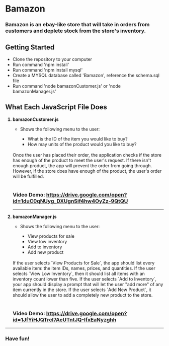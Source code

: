 <h1>Bamazon</h1>
<h3>Bamazon is an ebay-like store that will take in orders from customers and deplete stock from the store's inventory.</h3>

<h2>Getting Started</h2>
<ul>
<li>Clone the repository to your computer</li>
<li>Run command 'npm install'</li>
<li>Run command 'npm install mysql'</li>
<li>Create a MYSQL database called 'Bamazon', reference the schema.sql file</li>
<li>Run command 'node bamazonCustomer.js' or 'node bamazonManager.js'</li>
</ul>

<h2>What Each JavaScript File Does</h2>
<ol>
<strong><li>bamazonCustomer.js</li></strong>
<ul>
<li>Shows the following menu to the user:</li>
<ul>
<li>What is the ID of the item you would like to buy?</li>
<li>How may units of the product would you like to buy?</li>
</ul>
</ul>
<br />
   Once the user has placed their order, the application checks if the store has enough of the product to meet the user's request. If there isn't enough product, the app will prevent the order from going through. However, if the store does have enough of the product, the user's order will be fulfilled.
   <br />
   <br />
   <h3><strong>Video Demo:</strong> <a href="https://drive.google.com/open?id=1duC0qNUyg_DXUgnSif4hw4OyZz-9QtQU" target="_blank">https://drive.google.com/open?id=1duC0qNUyg_DXUgnSif4hw4OyZz-9QtQU</a></h3>
 <hr />
<strong><li>bamazonManager.js</li></strong>
<ul>
<li>Shows the following menu to the user:</li>
<ul>
<li>View products for sale</li>
<li>View low inventory</li>
<li>Add to inventory</li>
<li>Add new product</li>
</ul>
</ul>
<br />
If the user selects `View Products for Sale`, the app should list every available item: the item IDs, names, prices, and quantities. If the user selects `View Low Inventory`, then it should list all items with an inventory count lower than five. If the user selects `Add to Inventory`, your app should display a prompt that will let the user  "add more" of any item currently in the store. If the user selects `Add New Product`, it should allow the user to add a completely new product to the store.
<br />
<br />
<h3><strong>Video Demo:</strong> <a href="https://drive.google.com/open?id=1JfYiHJQTrcl7AeUTntJQ-IfxEaNyzghh" target="_blank">https://drive.google.com/open?id=1JfYiHJQTrcl7AeUTntJQ-IfxEaNyzghh</a></h3>
</ol>
<hr />
<h3>Have fun!</h3>